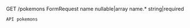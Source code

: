 GET /pokemons
    FormRequest 
        name nullable|array
        name.* string|required

        
    API pokemons 
